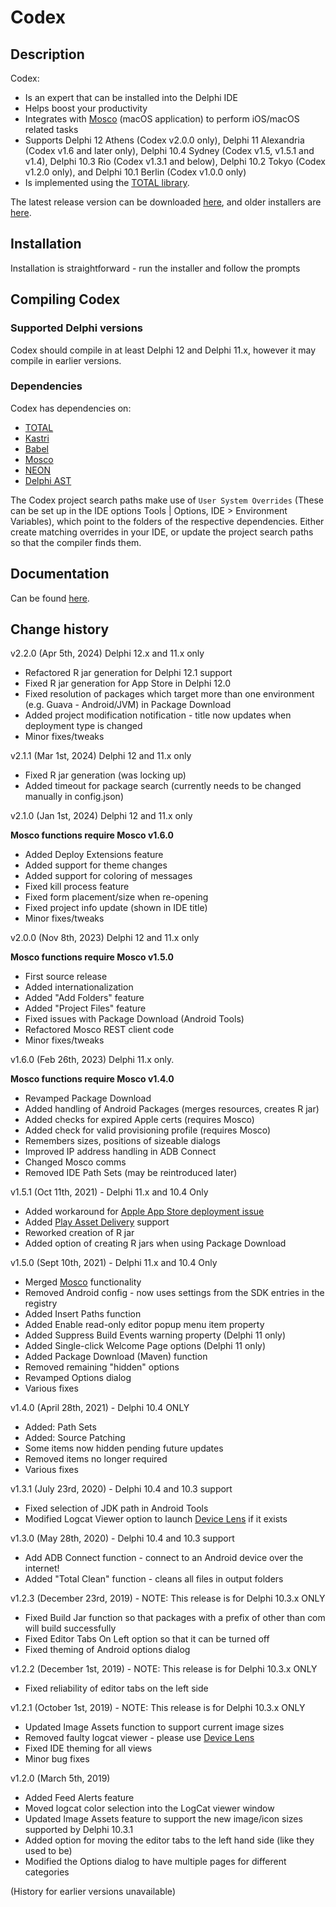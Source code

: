 # Codex

## Description

Codex:

* Is an expert that can be installed into the Delphi IDE
* Helps boost your productivity
* Integrates with [Mosco](https://github.com/DelphiWorlds/Mosco) (macOS application) to perform iOS/macOS related tasks
* Supports Delphi 12 Athens (Codex v2.0.0 only), Delphi 11 Alexandria (Codex v1.6 and later only), Delphi 10.4 Sydney (Codex v1.5, v1.5.1 and v1.4), Delphi 10.3 Rio (Codex v1.3.1 and below), Delphi 10.2 Tokyo (Codex v1.2.0 only), and Delphi 10.1 Berlin (Codex v1.0.0 only)
* Is implemented using the [TOTAL library](https://github.com/DelphiWorlds/TOTAL). 

The latest release version can be downloaded [here](https://www.delphiworlds.com/codex/latest), and older installers are [here](https://www.delphiworlds.com/codex/older).

## Installation

Installation is straightforward - run the installer and follow the prompts

## Compiling Codex

### Supported Delphi versions

Codex should compile in at least Delphi 12 and Delphi 11.x, however it may compile in earlier versions.

### Dependencies

Codex has dependencies on:

* [TOTAL](https://github.com/DelphiWorlds/TOTAL)
* [Kastri](https://github.com/DelphiWorlds/Kastri)
* [Babel](https://github.com/DelphiWorlds/Babel)
* [Mosco](https://github.com/DelphiWorlds/Mosco)
* [NEON](https://github.com/paolo-rossi/delphi-neon)
* [Delphi AST](https://github.com/RomanYankovsky/DelphiAST)

The Codex project search paths make use of `User System Overrides` (These can be set up in the IDE options Tools | Options, IDE > Environment Variables), which point to the folders of the respective dependencies. Either create matching overrides in your IDE, or update the project search paths so that the compiler finds them.

## Documentation

Can be found [here](Docs/Readme.md).

## Change history

v2.2.0 (Apr 5th, 2024) Delphi 12.x and 11.x only

* Refactored R jar generation for Delphi 12.1 support
* Fixed R jar generation for App Store in Delphi 12.0
* Fixed resolution of packages which target more than one environment (e.g. Guava - Android/JVM) in Package Download 
* Added project modification notification - title now updates when deployment type is changed
* Minor fixes/tweaks

v2.1.1 (Mar 1st, 2024) Delphi 12 and 11.x only

* Fixed R jar generation (was locking up)
* Added timeout for package search (currently needs to be changed manually in config.json)

v2.1.0 (Jan 1st, 2024) Delphi 12 and 11.x only

**Mosco functions require Mosco v1.6.0**

* Added Deploy Extensions feature
* Added support for theme changes
* Added support for coloring of messages
* Fixed kill process feature
* Fixed form placement/size when re-opening
* Fixed project info update (shown in IDE title)
* Minor fixes/tweaks

v2.0.0 (Nov 8th, 2023) Delphi 12 and 11.x only

**Mosco functions require Mosco v1.5.0**

* First source release
* Added internationalization
* Added "Add Folders" feature
* Added "Project Files" feature
* Fixed issues with Package Download (Android Tools)
* Refactored Mosco REST client code
* Minor fixes/tweaks

v1.6.0 (Feb 26th, 2023) Delphi 11.x only. 

**Mosco functions require Mosco v1.4.0**

* Revamped Package Download
* Added handling of Android Packages (merges resources, creates R jar)
* Added checks for expired Apple certs (requires Mosco)
* Added check for valid provisioning profile (requires Mosco)
* Remembers sizes, positions of sizeable dialogs
* Improved IP address handling in ADB Connect
* Changed Mosco comms
* Removed IDE Path Sets (may be reintroduced later)

v1.5.1 (Oct 11th, 2021) - Delphi 11.x and 10.4 Only

* Added workaround for [Apple App Store deployment issue](https://quality.embarcadero.com/browse/RSP-35701)
* Added [Play Asset Delivery](https://developer.android.com/guide/playcore/asset-delivery) support
* Reworked creation of R jar
* Added option of creating R jars when using Package Download

v1.5.0 (Sept 10th, 2021) - Delphi 11.x and 10.4 Only

* Merged [Mosco](https://github.com/DelphiWorlds/MoscoExpert) functionality
* Removed Android config - now uses settings from the SDK entries in the registry
* Added Insert Paths function
* Added Enable read-only editor popup menu item property
* Added Suppress Build Events warning property (Delphi 11 only)
* Added Single-click Welcome Page options (Delphi 11 only)
* Added Package Download (Maven) function
* Removed remaining "hidden" options
* Revamped Options dialog
* Various fixes

v1.4.0 (April 28th, 2021) - Delphi 10.4 ONLY

* Added: Path Sets
* Added: Source Patching
* Some items now hidden pending future updates
* Removed items no longer required
* Various fixes

v1.3.1 (July 23rd, 2020) - Delphi 10.4 and 10.3 support

* Fixed selection of JDK path in Android Tools
* Modified Logcat Viewer option to launch [Device Lens](http://github.com/DelphiWorlds/DeviceLens) if it exists

v1.3.0 (May 28th, 2020) - Delphi 10.4 and 10.3 support

* Add ADB Connect function - connect to an Android device over the internet!
* Added "Total Clean" function - cleans all files in output folders

v1.2.3 (December 23rd, 2019) - NOTE: This release is for Delphi 10.3.x ONLY

* Fixed Build Jar function so that packages with a prefix of other than com will build successfully
* Fixed Editor Tabs On Left option so that it can be turned off
* Fixed theming of Android options dialog

v1.2.2 (December 1st, 2019) - NOTE: This release is for Delphi 10.3.x ONLY

* Fixed reliability of editor tabs on the left side

v1.2.1 (October 1st, 2019) - NOTE: This release is for Delphi 10.3.x ONLY

* Updated Image Assets function to support current image sizes
* Removed faulty logcat viewer - please use [Device Lens](http://github.com/DelphiWorlds/DeviceLens)
* Fixed IDE theming for all views
* Minor bug fixes

v1.2.0 (March 5th, 2019)

* Added Feed Alerts feature
* Moved logcat color selection into the LogCat viewer window
* Updated Image Assets feature to support the new image/icon sizes supported by Delphi 10.3.1
* Added option for moving the editor tabs to the left hand side (like they used to be)
* Modified the Options dialog to have multiple pages for different categories

(History for earlier versions unavailable)



